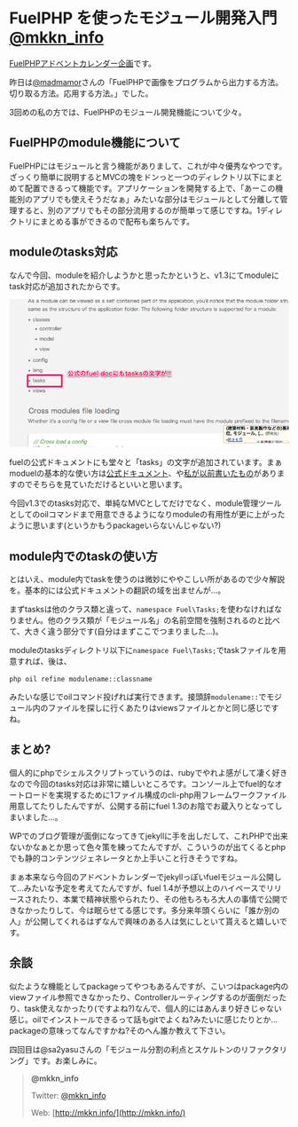 FuelPHP を使ったモジュール開発入門 [@mkkn_info](https://twitter.com/mkkn_info)
===================================

[FuelPHPアドベントカレンダー企画](http://atnd.org/events/33753)です。

 昨日は[@madmamor](https://twitter.com/madmamor)さんの「FuelPHPで画像をプログラムから出力する方法。切り取る方法。応用する方法。」でした。

3回めの私の方では、FuelPHPのモジュール開発機能について少々。

FuelPHPのmodule機能について
----------------------------

FuelPHPにはモジュールと言う機能がありまして、これが中々優秀なやつです。ざっくり簡単に説明するとMVCの塊をドンっと一つのディレクトリ以下にまとめて配置できるって機能です。アプリケーションを開発する上で、「あーこの機能別のアプリでも使えそうだなぁ」みたいな部分はモジュールとして分離して管理すると、別のアプリでもその部分流用するのが簡単って感じですね。1ディレクトリにまとめる事ができるので配布も楽ちんです。

moduleのtasks対応
-----------------

なんで今回、moduleを紹介しようかと思ったかというと、v1.3にてmoduleにtask対応が追加されたからです。

![](images/03/Modules-General-FuelPHP-Documentation.png "Modules - General - FuelPHP Documentation")

fuelの公式ドキュメントにも堂々と「tasks」の文字が追加されています。まぁmoduelの基本的な使い方は[公式ドキュメント](http://fuelphp.com/docs/general/modules.html)、や[私が以前書いたもの](http://mkkn.info/blog/blog/archives/1451.html)がありますのでそちらを見ていただけるといいと思います。

今回v1.3でのtasks対応で、単純なMVCとしてだけでなく、module管理ツールとしてのoilコマンドまで用意できるようになりmoduleの有用性が更に上がったように思います(というかもうpackageいらないんじゃない?)

module内でのtaskの使い方
------------------------

とはいえ、module内でtaskを使うのは微妙にややこしい所があるので少々解説を。基本的には公式ドキュメントの翻訳の域を出ませんが…。

まずtasksは他のクラス類と違って、`namespace Fuel\Tasks;`を使わなければなりません。他のクラス類が「モジュール名」の名前空間を強制されるのと比べて、大きく違う部分です(自分はまずここでつまりました…)。

moduleのtasksディレクトリ以下に`namespace Fuel\Tasks;`でtaskファイルを用意すれば、後は、

    php oil refine modulename::classname

みたいな感じでoilコマンド投げれば実行できます。接頭辞`modulename::`でモジュール内のファイルを探しに行くあたりはviewsファイルとかと同じ感じですね。

まとめ?
-------

個人的にphpでシェルスクリプトっていうのは、rubyでやれよ感がして凄く好きなので今回のtasks対応は非常に嬉しいところです。コンソール上でfuel的なオートロードを実現するために1ファイル構成のcli-php用フレームワークファイル用意してたりしたんですが、公開する前にfuel 1.3のお陰でお蔵入りとなってしまいました…。

WPでのブログ管理が面倒になってきてjekyllに手を出しだして、これPHPで出来ないかなぁとか思って色々策を練ってたんですが、こういうのが出てくるとphpでも静的コンテンツジェネレータとか上手いこと行きそうですね。

まぁ本来なら今回のアドベントカレンダーでjekyllっぽいfuelモジュール公開して…みたいな予定を考えてたんですが、fuel 1.4が予想以上のハイペースでリリースされたり、本業で精神状態やられたり、その他もろもろ大人の事情で公開できなかったりして、今は眠らせてる感じです。多分来年頭くらいに「誰か別の人」が公開してくれるはずなんで興味のある人は気にしといて貰えると嬉しいです。

余談
----

似たような機能としてpackageってやつもあるんですが、こいつはpackage内のviewファイル参照できなかったり、Controllerルーティングするのが面倒だったり、task使えなかったり(ですよね?)なんで、個人的にはあんまり好きじゃない感じ。oilでインストールできるって話もgitでよくね?みたいに感じたりとか…packageの意味ってなんですかね?そのへん誰か教えて下さい。

四回目は@sa2yasuさんの「モジュール分割の利点とスケルトンのリファクタリング」です。お楽しみに。

>**@mkkn_info**
>
>
>
>Twitter: [@mkkn_info](https://twitter.com/mkkn_info)
>
>Web: [http://mkkn.info/](http://mkkn.info/)

